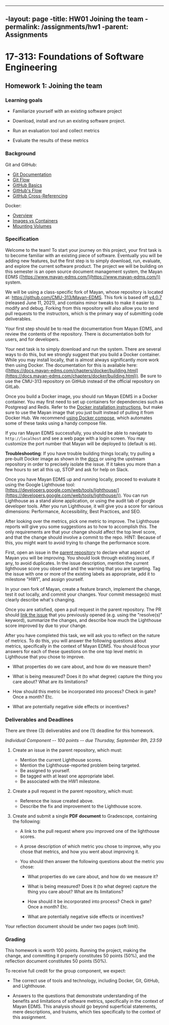 ----
-layout: page
-title: HW01 Joining the team
-permalink: /assignments/hw1
-parent: Assignments
----

# 17-313: Foundations of Software Engineering

## Homework 1: Joining the team

### Learning goals

-   Familiarize yourself with an existing software project

-   Download, install and run an existing software project.

-   Run an evaluation tool and collect metrics

-   Evaluate the results of these metrics

### Background

Git and GitHub:
- [Git Documentation](https://git-scm.com/docs/gittutorial)
- [Git Flow](https://datasift.github.io/gitflow/IntroducingGitFlow.html)
- [GitHub Basics](https://guides.github.com/activities/hello-world/)
- [GitHub's Flow](https://guides.github.com/introduction/flow/)
- [GitHub Cross-Referencing](https://docs.github.com/en/github/writing-on-github/working-with-advanced-formatting/autolinked-references-and-urls#issues-and-pull-requests)

Docker:
- [Overview](https://docs.docker.com/get-started/overview/)
- [Images vs Containers](https://stackify.com/docker-image-vs-container-everything-you-need-to-know/)
- [Mounting Volumes](https://monkelite.com/how-to-mount-volumes-into-a-docker-container/)

### Specification

Welcome to the team! To start your journey on this project, your first
task is to become familiar with an existing piece of software.
Eventually you will be adding new features, but the first step is to
simply download, run, evaluate, and explore the current software
product. The project we will be building on this semester is an open
source document management system, the Mayan EDMS
([https://www.mayan-edms.com/](https://www.mayan-edms.com/))
system. 

We will be using a class-specific fork of Mayan, whose repository is
located at: https://github.com/CMU-313/Mayan-EDMS. This fork is based
off [v4.0.7](https://docs.mayan-edms.com/releases/4.0.7.html) 
(released June 11, 2021), and contains minor tweaks to make it easier
to modify and debug. Forking from this repository will also allow you
to send pull requests to the instructors, which is the primary way
of submitting code deliverables.

Your first step should be to read the documentation from Mayan EDMS, and
review the contents of the repository. There is documentation both
for users, and for developers.

Your next task is to simply download and run the system. There are
several ways to do this, but we strongly suggest that you build a Docker
container. While you may install locally, that is almost always
significantly more work then using Docker. The documentation for this is
available here:
([https://docs.mayan-edms.com/chapters/docker/building.html](https://docs.mayan-edms.com/chapters/docker/building.html)).
Be sure to use the CMU-313 repository on GitHub instead of the official
repository on GitLab.

Once you build a Docker image, you should run Mayan EDMS in a Docker
container. You may first need to set up containers for dependencies
such as Postgresql and Redis. Refer to the [Docker installation 
instructions](https://docs.mayan-edms.com/chapters/docker/install_simple.html), but
make sure to use the Mayan image that you just built instead of
pulling it from Docker Hub. We recommend [using Docker 
compose](https://docs.mayan-edms.com/chapters/docker/docker_compose.html),
which automates some of these tasks using a handy compose file.

If you ran Mayan EDMS successfully, you should be able to navigate to
`http://localhost` and see a web page with a login screen. 
You may customize the port number that Mayan will be deployed to (default is `80`).

**Troubleshooting**: If you have trouble building things locally, try pulling a
pre-built Docker image as shown in the [docs](https://docs.mayan-edms.com/chapters/docker/install_simple.html)
or using the upstream repository in order to precisely isolate the issue.
If it takes you more than a few hours to set all this up, STOP and ask for help
on Slack.

Once you have Mayan EDMS up and running locally, proceed to evaluate it
using the Google Lighthouse tool:
[https://developers.google.com/web/tools/lighthouse/](https://developers.google.com/web/tools/lighthouse/)).
You can run Lighthouse as a stand alone application, or using the audit
tab of google developer tools. After you run Lighthouse, it will give
you a score for various dimensions: Performance, Accessibility, Best
Practices, and SEO.

After looking over the metrics, pick one metric to improve. The
Lighthouse reports will give you some suggestions as to how to
accomplish this. The only requirements are that your change should
affect the top level score, and that the change should involve a commit
to the repo. HINT: Because of this, you might want to avoid trying to
change the performance score.

First, open an issue in the [parent 
repository](https://github.com/CMU-313/Mayan-EDMS) to declare
what aspect of Mayan you will be improving. You should look through
existing issues, if any, to avoid duplicates. In the issue
description, mention the current lighthouse score you observed
and the warning that you are targeting. 
Tag the issue with one or more of the existing labels
as appropriate, add it to milestone "HW1", and assign yourself.

In your own fork of Mayan, create a feature branch, implement the change,
test it out locally, and commit your changes. Your commit message(s) must
clearly describe what's changing.

Once you are satisfied, open a pull request in the parent repository. The PR
should [link the issue](https://docs.github.com/en/issues/tracking-your-work-with-issues/linking-a-pull-request-to-an-issue) that you previously opened (e.g. using the
"resolve(s)" keyword), summarize the changes, and describe 
how much the Lighthouse score improved by due to your change.

After you have completed this task, we will ask you to reflect on the
nature of metrics. To do this, you will answer the following questions
about metrics, specifically in the context of Mayan EDMS. You should
focus your answers for each of these questions on the one top level
metric in Lighthouse that you chose to improve.

-   What properties do we care about, and how do we measure them?

-   What is being measured? Does it (to what degree) capture the thing you care about? What are its limitations?

-   How should this metric be incorporated into process? Check in gate? Once a month? Etc.

-   What are potentially negative side effects or incentives?

### Deliverables and Deadlines

There are three (3) deliverables and one (1) deadline for this homework.

*Individual Component -- 100 points -- due Thursday, September 9th, 23:59*

1. Create an issue in the parent repository, which must:
	- Mention the current Lighthouse scores.
	- Mention the Lighthouse-reported problem being targeted.
	- Be assigned to yourself.
	- Be tagged with at least one appropriate label.
	- Be associated with the HW1 milestone.

2. Create a pull request in the parent repository, which must:
	- Reference the issue created above.
	- Describe the fix and improvement to the Lighthouse score.

3. Create and submit a single **PDF document** to Gradescope, containing the following:

	-   A link to the pull request where you improved one of the lighthouse scores.

	-   A prose description of which metric you chose to improve, why you chose that metrics, and how you went about improving it.

	-   You should then answer the following questions about the metric you chose:

	    -   What properties do we care about, and how do we measure it?

	    -   What is being measured? Does it (to what degree) capture the thing you care about? What are its limitations?

	    -   How should it be incorporated into process? Check in gate? Once a month? Etc.

	    -   What are potentially negative side effects or incentives?

Your reflection document should be under two pages (soft limit).

### Grading

This homework is worth 100 points. Running the project, making the
change, and committing it properly constitutes 50 points (50%), and the
reflection document constitutes 50 points (50%).

To receive full credit for the group component, we expect:

-   The correct use of tools and technology, including Docker, Git, GitHub, and Lighthouse.

-   Answers to the questions that demonstrate understanding of the benefits and limitations of software metrics, specifically in the context of Mayan EDMS. This analysis should go beyond superficial statements, mere descriptions, and truisms, which ties specifically to the context of this assignment.
